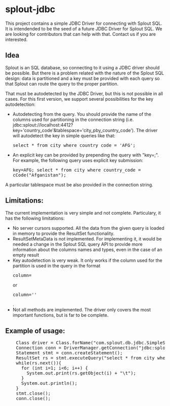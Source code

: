 splout-jdbc
===========

This project contains a simple JDBC Driver for connecting with Splout SQL. It is intendended to be the seed
of a future JDBC Driver for Splout SQL. We are looking for contributors that can help with that. Contact us if 
you are interested. 

Idea
----

Splout is an SQL database, so connecting to it using a JDBC driver should be possible. But there
is a problem related with the nature of the Splout SQL design: data is partitioned and a key
must be provided with each query so that Splout can route the query to the proper partition. 

That must be autodetected by the JDBC Driver, but this is not possible in all cases. For this first
version, we support several possibilities for the key autodetection:

  * Autodetecting from the query. You should provide the name of the columns used for partitioning in the
    connection string (i.e. jdbc:splout://localhost:4412?key='country_code'&tablespace='city_pby_country_code').
    The driver will autodetect the key in simple queries like that: <pre>select * from city where country_code = 'AFG';</pre>
  * An explicit key can be provided by prepending the query with "key=<key>;". For example, the following 
    query uses explicit key submission: <pre>key=AFG; select * from city where country_code = cCode("Afganistan");</pre>
    
A particular tablespace must be also provided in the connection string. 

Limitations:
------------
The current implementation is very simple and not complete. Particulary, it has the following limitations:

  * No server cursors supported. All the data from the given query is loaded in memory to provide the ResultSet
    functionality.
  * ResultSetMetaData is not implemented. For implementing it, it would be needed a change in the Splout SQL
    query API to provide more information about the columns names and types, even in the case of an empty
    result
  * Key autodetection is very weak. It only works if the column used for the partition is used in the query
    in the format <pre>column=<value></pre> or <pre>column='<value>'</pre>. 
  * Not all methods are implemented. The driver only covers the most important functions, but is far to be
    complete. 
    
Example of usage:
----------------
<pre>
    Class driver = Class.forName("com.splout.db.jdbc.SimpleSploutJDBCDriver");
    Connection conn = DriverManager.getConnection("jdbc:splout://localhost:4412?key='country_code'&tablespace='city_pby_country_code'");
    Statement stmt = conn.createStatement();
    ResultSet rs = stmt.executeQuery("select * from city where country_code = 'AFG';");
    while(rs.next()){
      for (int i=1; i<6; i++) {
        System.out.print(rs.getObject(i) + "\t");
      }
      System.out.println();
    }
    stmt.close();
    conn.close();
</pre>


